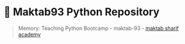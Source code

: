 # :book: Maktab93 Python Repository

> Memory: Teaching Python Bootcamp - maktab-93 - [maktab sharif academy](https://maktabsharif.ir)
